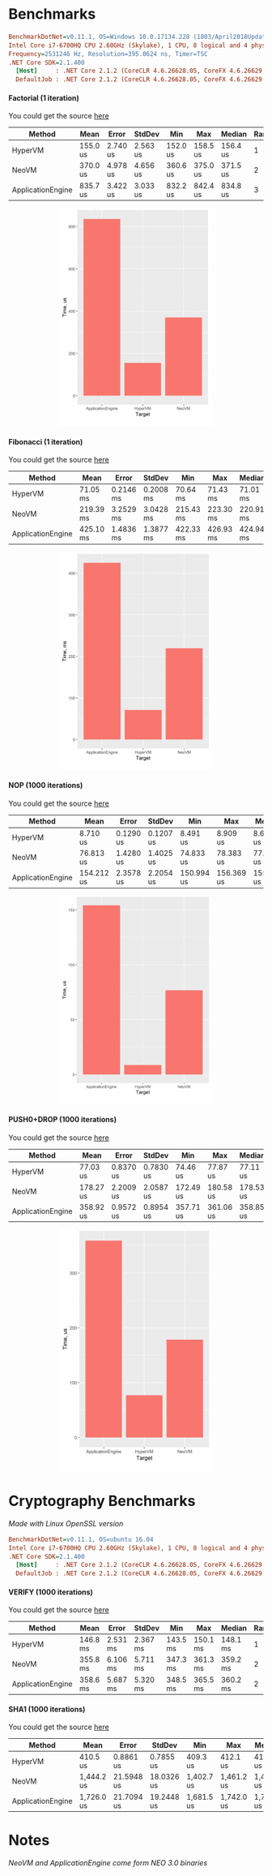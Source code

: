 # Benchmarks

``` ini
BenchmarkDotNet=v0.11.1, OS=Windows 10.0.17134.228 (1803/April2018Update/Redstone4)
Intel Core i7-6700HQ CPU 2.60GHz (Skylake), 1 CPU, 8 logical and 4 physical cores
Frequency=2531246 Hz, Resolution=395.0624 ns, Timer=TSC
.NET Core SDK=2.1.400
  [Host]     : .NET Core 2.1.2 (CoreCLR 4.6.26628.05, CoreFX 4.6.26629.01), 64bit RyuJIT
  DefaultJob : .NET Core 2.1.2 (CoreCLR 4.6.26628.05, CoreFX 4.6.26629.01), 64bit RyuJIT
```

#### Factorial (1 iteration)

You could get the source [here](https://github.com/CityOfZion/neo-hypervm/blob/development/tests/Neo.HyperVM.Benchmarks/Benchmarks/VMBenchmarkFACTORIAL.cs)

<table>
<thead>
<tr><th>Method</th><th>Mean</th><th>Error</th><th>StdDev</th><th>Min</th><th>Max</th><th>Median</th><th>Rank</th></tr>
</thead>
<tbody>

<tr><td>HyperVM</td><td>155.0 us</td><td>2.740 us</td><td>2.563 us</td><td>152.0 us</td><td>158.5 us</td><td>156.4 us</td><td>1</td>
</tr><tr><td>NeoVM</td><td>370.0 us</td><td>4.978 us</td><td>4.656 us</td><td>360.6 us</td><td>375.0 us</td><td>371.5 us</td><td>2</td>
</tr><tr><td>ApplicationEngine</td><td>835.7 us</td><td>3.422 us</td><td>3.033 us</td><td>832.2 us</td><td>842.4 us</td><td>834.8 us</td><td>3</td>
</tr>

</tbody></table>

<p align="center">
<img src="https://github.com/CityOfZion/neo-hypervm/raw/development/images/Neo.HyperVM.Benchmarks.VMBenchmarkFACTORIAL-barplot.jpg" width="300">
</p>

#### Fibonacci (1 iteration)

You could get the source [here](https://github.com/CityOfZion/neo-hypervm/blob/development/tests/Neo.HyperVM.Benchmarks/Benchmarks/VMBenchmarkFB.cs)

<table>
<thead>
<tr><th>Method</th><th>Mean</th><th>Error</th><th>StdDev</th><th>Min</th><th>Max</th><th>Median</th><th>Rank</th></tr>
</thead>
<tbody>

<tr><td>HyperVM</td><td>71.05 ms</td><td>0.2146 ms</td><td>0.2008 ms</td><td>70.64 ms</td><td>71.43 ms</td><td>71.01 ms</td><td>1</td>
</tr><tr><td>NeoVM</td><td>219.39 ms</td><td>3.2529 ms</td><td>3.0428 ms</td><td>215.43 ms</td><td>223.30 ms</td><td>220.91 ms</td><td>2</td>
</tr><tr><td>ApplicationEngine</td><td>425.10 ms</td><td>1.4836 ms</td><td>1.3877 ms</td><td>422.33 ms</td><td>426.93 ms</td><td>424.94 ms</td><td>3</td>
</tr>

</tbody></table>

<p align="center">
<img src="https://github.com/CityOfZion/neo-hypervm/raw/development/images/Neo.HyperVM.Benchmarks.VMBenchmarkFB-barplot.jpg" width="300">
</p>

#### NOP (1000 iterations)

You could get the source [here](https://github.com/CityOfZion/neo-hypervm/blob/development/tests/Neo.HyperVM.Benchmarks/Benchmarks/VMBenchmarkNOP.cs)

<table>
<thead>
<tr><th>Method</th><th>Mean</th><th>Error</th><th>StdDev</th><th>Min</th><th>Max</th><th>Median</th><th>Rank</th></tr>
</thead>
<tbody>

<tr><td>HyperVM</td><td>8.710 us</td><td>0.1290 us</td><td>0.1207 us</td><td>8.491 us</td><td>8.909 us</td><td>8.674 us</td><td>1</td>
</tr><tr><td>NeoVM</td><td>76.813 us</td><td>1.4280 us</td><td>1.4025 us</td><td>74.833 us</td><td>78.383 us</td><td>77.630 us</td><td>2</td>
</tr><tr><td>ApplicationEngine</td><td>154.212 us</td><td>2.3578 us</td><td>2.2054 us</td><td>150.994 us</td><td>156.369 us</td><td>155.476 us</td><td>3</td>
</tr>

</tbody></table>

<p align="center">
<img src="https://github.com/CityOfZion/neo-hypervm/raw/development/images/Neo.HyperVM.Benchmarks.VMBenchmarkNOP-barplot.jpg" width="300">
</p>

#### PUSH0+DROP (1000 iterations)

You could get the source [here](https://github.com/CityOfZion/neo-hypervm/blob/development/tests/Neo.HyperVM.Benchmarks/Benchmarks/VMBenchmarkPUSH0.cs)

<table>
<thead>
<tr><th>Method</th><th>Mean</th><th>Error</th><th>StdDev</th><th>Min</th><th>Max</th><th>Median</th><th>Rank</th></tr>
</thead>
<tbody>

<tr><td>HyperVM</td><td>77.03 us</td><td>0.8370 us</td><td>0.7830 us</td><td>74.46 us</td><td>77.87 us</td><td>77.11 us</td><td>1</td>
</tr><tr><td>NeoVM</td><td>178.27 us</td><td>2.2009 us</td><td>2.0587 us</td><td>172.49 us</td><td>180.58 us</td><td>178.53 us</td><td>2</td>
</tr><tr><td>ApplicationEngine</td><td>358.92 us</td><td>0.9572 us</td><td>0.8954 us</td><td>357.71 us</td><td>361.06 us</td><td>358.85 us</td><td>3</td>
</tr>

</tbody></table>

<p align="center">
<img src="https://github.com/CityOfZion/neo-hypervm/raw/development/images/Neo.HyperVM.Benchmarks.VMBenchmarkPUSH0-barplot.jpg" width="300">
</p>

# Cryptography Benchmarks

*Made with Linux OpenSSL version*

``` ini
BenchmarkDotNet=v0.11.1, OS=ubuntu 16.04
Intel Core i7-6700HQ CPU 2.60GHz (Skylake), 1 CPU, 8 logical and 4 physical cores
.NET Core SDK=2.1.400
  [Host]     : .NET Core 2.1.2 (CoreCLR 4.6.26628.05, CoreFX 4.6.26629.01), 64bit RyuJIT
  DefaultJob : .NET Core 2.1.2 (CoreCLR 4.6.26628.05, CoreFX 4.6.26629.01), 64bit RyuJIT
```

#### VERIFY (1000 iterations)

You could get the source [here](https://github.com/CityOfZion/neo-hypervm/blob/development/tests/Neo.HyperVM.Benchmarks/Benchmarks/VMBenchmarkVERIFY.cs)

<table>
<thead>
<tr><th>Method</th><th>Mean</th><th>Error</th><th>StdDev</th><th>Min</th><th>Max</th><th>Median</th><th>Rank</th></tr>
</thead>
<tbody>
  
<tr><td>HyperVM</td><td>146.8 ms</td><td>2.531 ms</td><td>2.367 ms</td><td>143.5 ms</td><td>150.1 ms</td><td>148.1 ms</td><td>1</td>
</tr><tr><td>NeoVM</td><td>355.8 ms</td><td>6.106 ms</td><td>5.711 ms</td><td>347.3 ms</td><td>361.3 ms</td><td>359.2 ms</td><td>2</td>
</tr><tr><td>ApplicationEngine</td><td>358.6 ms</td><td>5.687 ms</td><td>5.320 ms</td><td>348.5 ms</td><td>365.5 ms</td><td>360.2 ms</td><td>2</td>
</tr>

</tbody></table>

#### SHA1 (1000 iterations)

You could get the source [here](https://github.com/CityOfZion/neo-hypervm/blob/development/tests/Neo.HyperVM.Benchmarks/Benchmarks/VMBenchmarkSHA1.cs)

<table>
<thead>
<tr><th>Method</th><th>Mean</th><th>Error</th><th>StdDev</th><th>Min</th><th>Max</th><th>Median</th><th>Rank</th></tr>
</thead>
<tbody>

<tr><td>HyperVM</td><td>410.5 us</td><td>0.8861 us</td><td>0.7855 us</td><td>409.3 us</td><td>412.1 us</td><td>410.4 us</td><td>1</td>
</tr><tr><td>NeoVM</td><td>1,444.2 us</td><td>21.5948 us</td><td>18.0326 us</td><td>1,402.7 us</td><td>1,461.2 us</td><td>1,448.5 us</td><td>2</td>
</tr><tr><td>ApplicationEngine</td><td>1,726.0 us</td><td>21.7094 us</td><td>19.2448 us</td><td>1,681.5 us</td><td>1,742.0 us</td><td>1,732.0 us</td><td>3</td>
</tr>

</tbody></table>

# Notes

*NeoVM and ApplicationEngine come form NEO 3.0 binaries*
